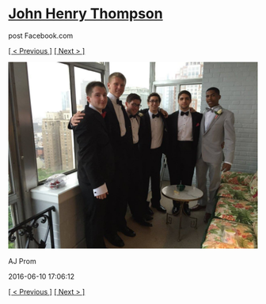 # [John Henry Thompson](../README.md)
post Facebook.com

[[ < Previous ]](2016-06-10-33.md) [[ Next > ]](2016-06-10-35.md)

[![](../media/2016-06-10/AJ-Prom-32.jpg)](../README.md)

AJ Prom

2016-06-10 17:06:12

[[ < Previous ]](2016-06-10-33.md) [[ Next > ]](2016-06-10-35.md)